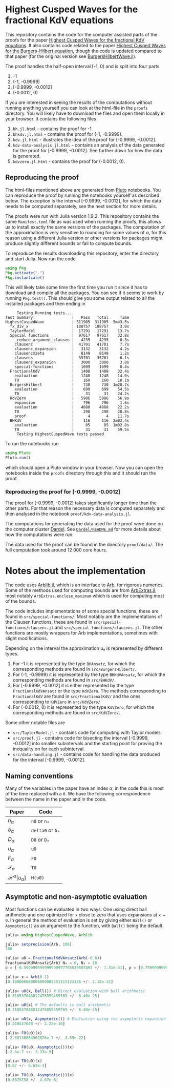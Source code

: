 # Highest Cusped Waves for the fractional KdV equations

This repository contains the code for the computer assisted parts of
the proofs for the paper [Highest Cusped Waves for the fractional KdV
equations](). It also contains code related to the paper [Highest
Cusped Waves for the Burgers-Hilbert
equation](https://arxiv.org/abs/2205.00802), though the code is
updated compared to that paper (for the original version see
[BurgersHilbertWave.jl](https://github.com/Joel-Dahne/BurgersHilbertWave.jl)).

The proof handles the half-open interval [-1, 0) and is split into
four parts
1. -1
2. (-1, -0.9999)
3. [-0.9999, -0.0012]
4. (-0.0012, 0)

If you are interested in seeing the results of the computations
without running anything yourself you can look at the html-file in the
`proofs` directory. You will likely have to download the files and
open them locally in your browser. It contains the following files
1. `bh.jl.html` - contains the proof for -1.
2. `bhkdv.jl.html` - contains the proof for (-1, -0.9999).
3. `kdv.jl.html` - illustrates the idea of the proof for [-0.9999,
   -0.0012].
4. `kdv-data-analysis.jl.html` - contains an analysis of the data
   generated for the proof for [-0.9999, -0.0012]. See further down
   for how the data is generated.
5. `kdvzero.jl.html` - contains the proof for (-0.0012, 0).

## Reproducing the proof

The html-files mentioned above are generated from
[Pluto](https://github.com/fonsp/Pluto.jl) notebooks. You can
reproduce the proof by running the notebooks yourself as described
below. The exception is the interval [-0.9999, -0.0012], for which the
data needs to be computed separately, see the next section for more
details.

The proofs were run with Julia version 1.9.2. This repository contains
the same `Manifest.toml` file as was used when running the proofs,
this allows us to install exactly the same versions of the packages.
The computation of the approximation is very sensitive to rounding for
some values of $\alpha$, for this reason using a different Julia
version or other versions for packages might produce slightly
different bounds or fail to compute bounds.

To reproduce the results downloading this repository, enter the
directory and start Julia. Now run the code

``` julia
using Pkg
Pkg.activate(".")
Pkg.instantiate()
```

This will likely take some time the first time you run it since it has
to download and compile all the packages. You can see if it seems to
work by running `Pkg.test()`. This should give you some output related
to all the installed packages and then ending in

```
     Testing Running tests...
Test Summary:                |   Pass   Total     Time
HighestCuspedWave            | 311905  311905  5m43.5s
  fx_div_x                   | 188757  188757     3.0s
  TaylorModel                |  17291   17291    13.7s
  Special functions          |  97617   97617    32.8s
    _reduce_argument_clausen |   4235    4235     0.3s
    clausenc                 |  41701   41701     7.7s
    clausenc_expansion       |   3132    3132     4.2s
    clausencmzeta            |   8149    8149     1.2s
    clausens                 |  35701   35701     6.1s
    clausens_expansion       |   3000    3000     3.8s
    special-functions        |   1699    1699     0.4s
  FractionalKdV              |   1408    1408    32.4s
    evaluation               |   1248    1248    14.0s
    T0                       |    160     160    18.1s
  BurgersHilbert             |    730     730  1m20.7s
    evaluation               |    699     699    54.5s
    T0                       |     31      31    24.2s
  KdVZero                    |   5986    5986    56.9s
    expansion                |    796     796     1.6s
    evaluation               |   4888    4888    22.2s
    T0                       |    298     298    20.8s
    proof                    |      4       4    11.7s
  BHKdV                      |    116     116  2m03.4s
    evaluation               |     85      85  1m02.8s
    T0                       |     31      31    59.5s
     Testing HighestCuspedWave tests passed
```

To run the notebooks run

``` julia
using Pluto
Pluto.run()
```

which should open a Pluto window in your browser. Now you can open the
notebooks inside the `proofs` directory through this and it should run
the proof.

### Reproducing the proof for [-0.9999, -0.0012]
The proof for [-0.9999, -0.0012] takes significantly longer time than
the other parts. For that reason the necessary data is computed
separately and then analysed in the notebook
`proof/kdv-data-analysis.jl`.

The computations for generating the data used for the proof were done
on the computer cluster
[Dardel](https://www.pdc.kth.se/hpc-services/computing-systems/about-the-dardel-hpc-system-1.1053338).
See [`Dardel/README.md`](Dardel/README.md) for more details about how
the computations were run.

The data used for the proof can be found in the directory
`proof/data/`. The full computation took around 12 000 core hours.

# Notes about the implementation
The code uses [Arblib.jl](https://github.com/kalmarek/Arblib.jl),
which is an interface to [Arb](https://www.arblib.org/), for rigorous
numerics. Some of the methods used for computing bounds are from
[ArbExtras.jl](https://github.com/Joel-Dahne/ArbExtras.jl), most
notably `ArbExtras.enclose_maximum` which is used for computing most
of the bounds.

The code includes implementations of some special functions, these are
found in `src/special-functions/`. Most notably are the
implementations of the Clausen functions, these are found in
`src/special-functions/clausenc.jl` and
`src/special-functions/clausens.jl`. The other functions are mostly
wrappers for Arb implementations, sometimes with slight modifications.

Depending on the interval the approximation u₀ is represented by
different types.
1. For -1 it is represented by the type `BHAnsatz`, for which the
   corresponding methods are found in `src/BurgersHilbert/`.
2. For (-1, -0.9999) it is represented by the type `BHKdVAnsatz`, for
   which the corresponding methods are found in `src/BHKdV/`.
3. For [-0.9999, -0.0012] it is either represented by the type
   `FractionalKdVAnsatz` or the type `KdVZero`. The methods
   corresponding to `FractionalKdV` are found in `src/FractionalKdV/`
   and the ones corresponding to `KdVZero` in `src/KdVZero/`
4. For (-0.0012, 0) it is represented by the type `KdVZero`, for which
   the corresponding methods are found in `src/KdVZero/`.

Some other notable files are
- `src/TaylorModel.jl` - contains code for computing with Taylor
  models
- `src/proof.jl` - contains code for bisecting the interval [-0.9999,
  -0.0012] into smaller subintervals and the starting point for
  proving the inequality on for each subinterval.
- `src/data-handling.jl` - contains code for handling the data
  produced for the interval [-0.9999, -0.0012].

## Naming conventions
Many of the variables in the paper have an index $\alpha$, in the code
this is most of the time replaced with a `0`. We have the following
correspondence between the name in the paper and in the code.

| Paper                          | Code             |
|--------------------------------|------------------|
| $n_\alpha$                     | `n0` or `n₀`     |
| $\delta_\alpha$                | `delta0` or `δ₀` |
| $D_\alpha$                     | `D0` or `D₀`     |
| $u_\alpha$                     | `u0`             |
| $F_\alpha$                     | `F0`             |
| $\mathcal{T}_\alpha$           | `T0`             |
| $\mathcal{H}^\alpha[u_\alpha]$ | `H(u0)`          |

## Asymptotic and non-asymptotic evaluation
Most functions can be evaluated in two ways. One using direct ball
arithmetic and one optimized for `x` close to zero that uses
expansions at `x = 0`. In general the method of evaluation is set by
giving either `Ball()` or `Asymptotic()` as an argument to the
function, with `Ball()` being the default.

```julia
julia> using HighestCuspedWave, Arblib

julia> setprecision(Arb, 100)
100

julia> u0 = FractionalKdVAnsatz(Arb(-0.6))
FractionalKdVAnsatz{Arb} N₀ = 6, N₁ = 16
α = [-0.599999999999999977795539507497 +/- 1.31e-31], p = [0.799999999999999988897769753748 +/- 4.35e-31]

julia> x = Arb(0.1)
[0.100000000000000005551115123126 +/- 2.18e-31]

julia> u0(x, Ball()) # Direct evaluation with ball arithmetic
[0.318537048012475859459769 +/- 6.40e-25]

julia> u0(x) # The defaults is ball arithmetic
[0.318537048012475859459769 +/- 6.40e-25]

julia> u0(x, Asymptotic()) # Evaluation using the asymptotic expansion
[0.318537048 +/- 2.25e-10]

julia> F0(u0)(x)
[-2.58138884562876e-7 +/- 3.59e-22]

julia> F0(u0, Asymptotic())(x)
[-2.6e-7 +/- 3.33e-9]

julia> T0(u0)(x)
[0.87 +/- 6.63e-3]

julia> T0(u0, Asymptotic())(x)
[0.8675758 +/- 4.67e-8]

```
